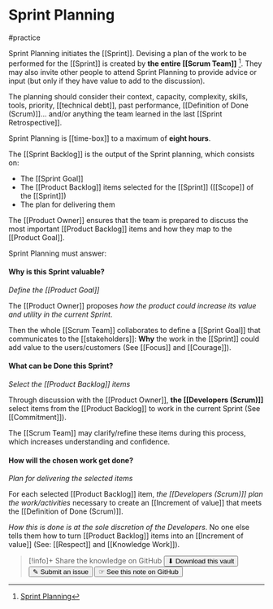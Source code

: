 # Sprint Planning
#practice 

Sprint Planning initiates the [[Sprint]]. Devising a plan of the work to be performed for the [[Sprint]] is created by **the entire [[Scrum Team]]** [^1]. They may also invite other people to attend Sprint Planning to provide advice or input (but only if they have value to add to the discussion).

The planning should consider their context, capacity, complexity, skills, tools, priority, [[technical debt]], past performance, [[Definition of Done (Scrum)]]... and/or anything the team learned in the last [[Sprint Retrospective]].

Sprint Planning is [[time-box]] to a maximum of **eight hours**.

The [[Sprint Backlog]] is the output of the Sprint planning, which consists on:
- The [[Sprint Goal]]
- The [[Product Backlog]] items selected for the [[Sprint]] ([[Scope]] of the [[Sprint]])
- The plan for delivering them

The [[Product Owner]] ensures that the team is prepared to discuss the most important [[Product Backlog]] items and how they map to the [[Product Goal]].

Sprint Planning must answer:

#### Why is this Sprint valuable?

_Define the [[Product Goal]]_

The [[Product Owner]] proposes _how the product could increase its value and utility in the current Sprint_. 

Then the whole [[Scrum Team]] collaborates to define a [[Sprint Goal]] that communicates to the [[stakeholders]]: **Why** the work in the [[Sprint]] could add value to the users/customers (See [[Focus]] and [[Courage]]).

#### What can be Done this Sprint?
_Select the [[Product Backlog]] items_

Through discussion with the [[Product Owner]], **the [[Developers (Scrum)]]** select items from the [[Product Backlog]] to work in the current Sprint (See [[Commitment]]).

The [[Scrum Team]] may clarify/refine these items during this process, which increases understanding and confidence.

#### How will the chosen work get done?
_Plan for delivering the selected items_

For each selected [[Product Backlog]] item, _the [[Developers (Scrum)]] plan the work/activities_ necessary to create an [[Increment of value]] that meets the [[Definition of Done (Scrum)]]. 

_How this is done is at the sole discretion of the Developers_. No one else tells them how to turn [[Product Backlog]] items into an [[Increment of value]] (See: [[Respect]] and [[Knowledge Work]]).

[^1]: [Sprint Planning](https://scrumguides.org/scrum-guide.html#sprint-planning)


> [!info]+ Share the knowledge on GitHub
> [<button>⬇ Download this vault</button>](https://github.com/mauvera94/Agile-Multiverse) [<button> ✎ Submit an issue</button>](https://github.com/mauvera94/Agile-Multiverse/issues) [<button> ☞ See this note on GitHub</button>](<https://github.com/mauvera94/Agile-Multiverse/blob/main/Agile_Multiverse/Sprint Planning.md>)